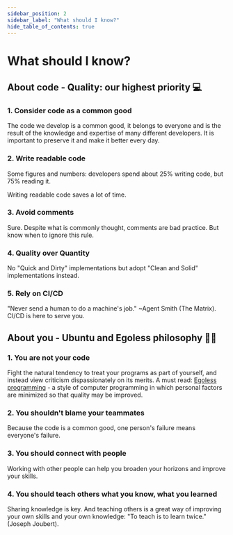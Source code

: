 ```yaml
---
sidebar_position: 2
sidebar_label: "What should I know?"
hide_table_of_contents: true
---
```


# What should I know?

## About code - Quality: our highest priority 💻

### 1. Consider code as a common good

The code we develop is a common good, it belongs to everyone and is the result of the knowledge and expertise of many different developers. It is important to preserve it and make it better every day.

### 2. Write readable code

Some figures and numbers: developers spend about 25% writing code, but 75% reading it.

Writing readable code saves a lot of time.

### 3. Avoid comments

Sure. Despite what is commonly thought, comments are bad practice. But know when to ignore this rule.

### 4. Quality over Quantity

No "Quick and Dirty" implementations but adopt "Clean and Solid" implementations instead.

### 5. Rely on CI/CD

"Never send a human to do a machine's job." ~Agent Smith (The Matrix).
CI/CD is here to serve you.

## About you - Ubuntu and Egoless philosophy 🧑‍💻

### 1. You are not your code

Fight the natural tendency to treat your programs as part of yourself, and instead view criticism dispassionately on its merits.
A must read: [Egoless programming](https://blog.codinghorror.com/the-ten-commandments-of-egoless-programming/) - a style of computer programming in which personal factors are minimized so that quality may be improved.

### 2. You shouldn't blame your teammates

Because the code is a common good, one person's failure means everyone's failure.

### 3. You should connect with people

Working with other people can help you broaden your horizons and improve your skills.

### 4. You should teach others what you know, what you learned

Sharing knowledge is key. And teaching others is a great way of improving your own skills and your own knowledge: "To teach is to learn twice." (Joseph Joubert).
